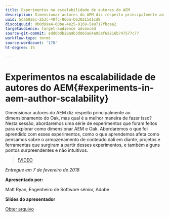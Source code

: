 ```yaml
---
title: Experimentos na escalabilidade de autores do AEM
description: Dimensionar autores do AEM diz respeito principalmente ao dimensionamento do Oak, mas qual é a melhor maneira de fazer isso? Nesta sessão, abordaremos uma série de experimentos que foram feitos para explorar como dimensionar AEM e Oak. Abordaremos o que foi aprendido com esses experimentos, como o que aprendemos afeta como pensamos sobre o armazenamento de conteúdo dali em diante, projetos e ferramentas que surgiram a partir desses experimentos, e também alguns pontos surpreendentes e não intuitivos.
uuid: 5dab0a6c-2b3c-40fc-866a-b630215d1cd8
discoiquuid: 0b0d99a4-60be-4e25-9169-5a9717fbcaa2
targetaudience: target-audience advanced
source-git-commit: edd0bdb28a9b3d065a64a95af6a216b747577c77
workflow-type: tm+mt
source-wordcount: '178'
ht-degree: 1%

---
```


# Experimentos na escalabilidade de autores do AEM{#experiments-in-aem-author-scalability}

Dimensionar autores do AEM diz respeito principalmente ao dimensionamento do Oak, mas qual é a melhor maneira de fazer isso? Nesta sessão, abordaremos uma série de experimentos que foram feitos para explorar como dimensionar AEM e Oak. Abordaremos o que foi aprendido com esses experimentos, como o que aprendemos afeta como pensamos sobre o armazenamento de conteúdo dali em diante, projetos e ferramentas que surgiram a partir desses experimentos, e também alguns pontos surpreendentes e não intuitivos.

>[!VIDEO](https://video.tv.adobe.com/v/21522/?quality=9)

*Entregue em 7 de fevereiro de 2018*

**Apresentado por:**

Matt Ryan, Engenheiro de Software sênior, Adobe

**Slides do apresentador**

[Obter arquivo](assets/experiments+in+aem+author+scalability+2+7+18.pdf)
<!--
[Get back to the Overview](https://helpx.adobe.com/experience-manager/kt/eseminars/gems/aem-index.html)
-->

